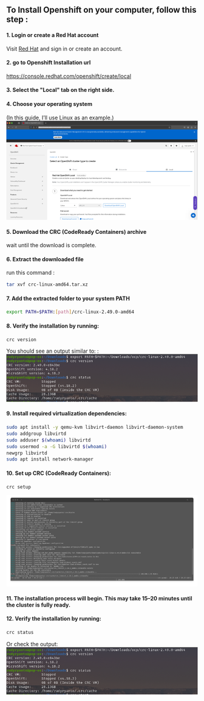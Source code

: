 ## To Install Openshift on your computer, follow this step :
#### 1. Login or create a Red Hat account
Visit <a href="https://console.redhat.com">Red Hat</a> and sign in or create an account.
#### 2. go to Openshift Installation url
  https://console.redhat.com/openshift/create/local
#### 3. Select the "Local" tab on the right side.
#### 4. Choose your operating system
(In this guide, I’ll use Linux as an example.)
<img src="https://github.com/MRdyRy/ocp-edition/blob/main/1.1%20Installation/assets/prep.png" alt="download"/>
#### 5. Download the CRC (CodeReady Containers) archive
wait until the download is complete.
#### 6. Extract the downloaded file 
run this command :
```bash
tar xvf crc-linux-amd64.tar.xz
```
#### 7. Add the extracted folder to your system PATH 
```bash
export PATH=$PATH:[path]/crc-linux-2.49.0-amd64
```
#### 8. Verify the installation by running:
```bash
crc version
```
You should see an output similar to: :
<img src="https://github.com/MRdyRy/ocp-edition/blob/main/1.1%20Installation/assets/crc_ver.png" alt="crc version"/>
#### 9. Install required virtualization dependencies:
```bash
sudo apt install -y qemu-kvm libvirt-daemon libvirt-daemon-system
sudo addgroup libvirtd
sudo adduser $(whoami) libvirtd
sudo usermod -a -G libvirtd $(whoami)
newgrp libvirtd
sudo apt install network-manager
```
#### 10. Set up CRC (CodeReady Containers):
```bash
crc setup
```
<img src="https://github.com/MRdyRy/ocp-edition/blob/main/1.1%20Installation/assets/crc_set.png" alt="setup" />

#### 11. The installation process will begin. This may take 15–20 minutes until the cluster is fully ready.
#### 12. Verify the installation by running:
```bash
crc status
```
Or check the output:
<img src="https://github.com/MRdyRy/ocp-edition/blob/main/1.1%20Installation/assets/crc_ver.png" alt="crc version"/>
